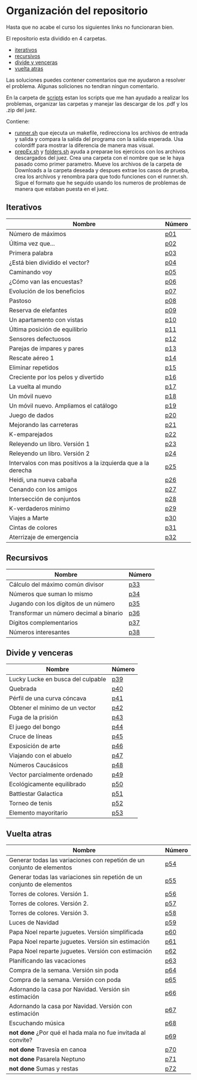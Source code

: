 # Organización del repositorio

Hasta que no acabe el curso los siguientes links no funcionaran bien.

El repositorio esta dividido en 4 carpetas.

- [iterativos](https://github.com/aluque1/FAL/tree/main/24-25/01-iterativos)
- [recursivos](https://github.com/aluque1/FAL/tree/main/24-25/02-recursivos)
- [divide y venceras](https://github.com/aluque1/FAL/tree/main/24-25/03-dv)
- [vuelta atras](https://github.com/aluque1/FAL/tree/main/24-25/04-va)

Las soluciones puedes contener comentarios que me ayudaron a resolver el problema. Algunas soliciones no tendran ningun comentario.

En la carpeta de [scripts](https://github.com/aluque1/FAL/tree/main/24-25/scripts) estan los scripts que me han ayudado a realizar los problemas, organizar las carpetas y manejar las descargar de los .pdf y los .zip del juez.

Contiene:

- [runner.sh](https://github.com/aluque1/FAL/tree/main/24-25/scripts/runner.sh) que ejecuta un makefile, redirecciona los archivos de entrada y salida y compara la salida del programa con la salida esperada. Usa colordiff para mostrar la diferencia de manera mas visual.
- [prepEx.sh](https://github.com/aluque1/FAL/tree/main/24-25/scripts/prepEx.sh) y [folders.sh](https://github.com/aluque1/FAL/tree/main/24-25/scripts/folders.sh) ayuda a preparae los ejercicos con los archivos descargados del juez. Crea una carpeta con el nombre que se le haya pasado como primer parametro. Mueve los archivos de la carpeta de Downloads a la carpeta deseada y despues extrae los casos de prueba, crea los archivos y renombra para que todo funciones con el runner.sh. Sigue el formato que he seguido usando los numeros de problemas de manera que estaban puesta en el juez.

## Iterativos

| Nombre       | Número |
|--------------|------|
| Número de máximos | [p01](https://github.com/aluque1/FAL/tree/main/24-25/01-iterativos/p01)  |
| Última vez que... | [p02](https://github.com/aluque1/FAL/tree/main/24-25/iterativos/p02)  |
| Primera palabra |  [p03](https://github.com/aluque1/FAL/tree/main/24-25/CORRECT/01-iterativos/p03)  |
| ¿Está bien dividido el vector? |  [p04](https://github.com/aluque1/FAL/tree/main/24-25/01-iterativos/p04)  |
| Caminando voy |  [p05](https://github.com/aluque1/FAL/tree/main/24-25/01-iterativos/p05)  |
| ¿Cómo van las encuestas? |  [p06]((https://github.com/aluque1/FAL/tree/main/24-25/01-iterativos/p06))  |
| Evolución de los beneficios |  [p07](https://github.com/aluque1/FAL/tree/main/24-25/01-iterativos/p07)  |
| Pastoso |  [p08](https://github.com/aluque1/FAL/tree/main/24-25/01-iterativos/p08)  |
| Reserva de elefantes |  [p09](https://github.com/aluque1/FAL/tree/main/24-25/iterativos/p09)  |
| Un apartamento con vistas |  [p10](https://github.com/aluque1/FAL/tree/main/24-25/01-iterativos/p10)  |
| Última posición de equilibrio |  [p11](https://github.com/aluque1/FAL/tree/main/24-25/01-iterativos/p11)  |
| Sensores defectuosos |  [p12](https://github.com/aluque1/FAL/tree/main/24-25/01-iterativos/p12)  |
| Parejas de impares y pares |  [p13](https://github.com/aluque1/FAL/tree/main/24-25/01-iterativos/p13)  |
| Rescate aéreo 1 |  [p14](https://github.com/aluque1/FAL/tree/main/24-25/01-iterativos/p14)  |
| Eliminar repetidos |  [p15](https://github.com/aluque1/FAL/tree/main/24-25/01-iterativos/p15)  |
| Creciente por los pelos y divertido |  [p16](https://github.com/aluque1/FAL/tree/main/24-25/01-iterativos/p16)  |
| La vuelta al mundo |  [p17](https://github.com/aluque1/FAL/tree/main/24-25/01-iterativos/p17)  |
| Un móvil nuevo |  [p18](https://github.com/aluque1/FAL/tree/main/24-25/01-iterativos/p18)  |
| Un móvil nuevo. Ampliamos el catálogo |  [p19](https://github.com/aluque1/FAL/tree/main/24-25/01-iterativos/p19)  |
| Juego de dados |  [p20](https://github.com/aluque1/FAL/tree/main/24-25/01-iterativos/p20)  |
| Mejorando las carreteras |  [p21](https://github.com/aluque1/FAL/tree/main/24-25/01-iterativos/p21)  |
| K-emparejados  |  [p22](https://github.com/aluque1/FAL/tree/main/24-25/01-iterativos/p22)  |
| Releyendo un libro. Versión 1 |  [p23](https://github.com/aluque1/FAL/tree/main/24-25/01-iterativos/p23)  |
| Releyendo un libro. Versión 2 |  [p24](https://github.com/aluque1/FAL/tree/main/24-25/01-iterativos/p24)  |
| Intervalos con mas positivos a la izquierda que a la derecha |  [p25](https://github.com/aluque1/FAL/tree/main/24-25/01-iterativos/p25)  |
| Heidi, una nueva cabaña|  [p26](https://github.com/aluque1/FAL/tree/main/24-25/01-iterativos/p26) |
| Cenando con los amigos |  [p27](https://github.com/aluque1/FAL/tree/main/24-25/01-iterativos/p27) |
| Intersección de conjuntos |  [p28]((https://github.com/aluque1/FAL/tree/main/24-25/01-iterativos/p28)) |
| K-verdaderos minimo |  [p29](https://github.com/aluque1/FAL/tree/main/24-25/01-iterativos/p29) |
| Viajes a Marte |  [p30](https://github.com/aluque1/FAL/tree/main/24-25/01-iterativos/p30) |
| Cintas de colores |  [p31](https://github.com/aluque1/FAL/tree/main/24-25/01-iterativos/p31) |
| Aterrizaje de emergencia |  [p32](https://github.com/aluque1/FAL/tree/main/24-25/01-iterativos/p32) |

## Recursivos

| Nombre       | Número |
|--------------|------|
| Cálculo del máximo común divisor | [p33](https://github.com/aluque1/FAL/tree/main/24-25/02-recursivos/p33)  |
| Números que suman lo mismo | [p34](https://github.com/aluque1/FAL/tree/main/24-25/02-recursivos/p34)  |
| Jugando con los dígitos de un número |  [p35](https://github.com/aluque1/FAL/tree/main/24-25/02-recursivos/p35)  |
| Transformar un número decimal a binario |  [p36](https://github.com/aluque1/FAL/tree/main/24-25/02-recursivos/p36)  |
| Dígitos complementarios |  [p37](https://github.com/aluque1/FAL/tree/main/24-25/02-recursivos/p37)  |
| Números interesantes |  [p38](https://github.com/aluque1/FAL/tree/main/24-25/02-recursivos/p38)  |

## Divide y venceras

| Nombre       | Número |
|--------------|------|
| Lucky Lucke en busca del culpable | [p39](https://github.com/aluque1/FAL/tree/main/24-25/03-dv/p39)  |
| Quebrada | [p40](https://github.com/aluque1/FAL/tree/main/24-25/03-dv/p40)  |
| Pérfil de una curva cóncava | [p41](https://github.com/aluque1/FAL/tree/main/24-25/03-dv/p41)  |
| Obtener el mínimo de un vector | [p42](https://github.com/aluque1/FAL/tree/main/24-25/03-dv/p42)  |
| Fuga de la prisión | [p43](https://github.com/aluque1/FAL/tree/main/24-25/03-dv/p43)  |
| El juego del bongo | [p44](https://github.com/aluque1/FAL/tree/main/24-25/03-dv/p44)  |
| Cruce de líneas | [p45](https://github.com/aluque1/FAL/tree/main/24-25/03-dv/p45)  |
| Exposición de arte | [p46](https://github.com/aluque1/FAL/tree/main/24-25/03-dv/p46)  |
| Viajando con el abuelo | [p47](https://github.com/aluque1/FAL/tree/main/24-25/03-dv/p47)  |
| Números Caucásicos | [p48](https://github.com/aluque1/FAL/tree/main/24-25/03-dv/p47)  |
| Vector parcialmente ordenado | [p49](https://github.com/aluque1/FAL/tree/main/24-25/03-dv/p47)  |
| Ecológicamente equilibrado | [p50](https://github.com/aluque1/FAL/tree/main/24-25/03-dv/p47)  |
| Battlestar Galactica | [p51](https://github.com/aluque1/FAL/tree/main/24-25/03-dv/p47)  |
| Torneo de tenis | [p52](https://github.com/aluque1/FAL/tree/main/24-25/03-dv/p47)  |
| Elemento mayoritario | [p53](https://github.com/aluque1/FAL/tree/main/24-25/03-dv/p47)  |

## Vuelta atras

| Nombre       | Número |
|--------------|------|
|  Generar todas las variaciones con repetión de un conjunto de elementos | [p54](https://github.com/aluque1/FAL/tree/main/24-25/04-va/p54) |
|  Generar todas las variaciones sin repetión de un conjunto de elementos | [p55](https://github.com/aluque1/FAL/tree/main/24-25/04-va/p55) |
| Torres de colores. Versión 1. | [p56](https://github.com/aluque1/FAL/tree/main/24-25/04-va/p56) |
| Torres de colores. Versión 2. | [p57](https://github.com/aluque1/FAL/tree/main/24-25/04-va/p57) |
| Torres de colores. Versión 3. | [p58](https://github.com/aluque1/FAL/tree/main/24-25/04-va/p58) |
| Luces de Navidad | [p59](https://github.com/aluque1/FAL/tree/main/24-25/04-va/p59) |
| Papa Noel reparte juguetes. Versión simplificada | [p60](https://github.com/aluque1/FAL/tree/main/24-25/04-va/p60) |
| Papa Noel reparte juguetes. Versión sin estimación | [p61](https://github.com/aluque1/FAL/tree/main/24-25/04-va/p61) |
| Papa Noel reparte juguetes. Versión con estimación | [p62](https://github.com/aluque1/FAL/tree/main/24-25/04-va/p62) |
| Planificando las vacaciones | [p63](https://github.com/aluque1/FAL/tree/main/24-25/04-va/p63) |
| Compra de la semana. Versión sin poda  | [p64](https://github.com/aluque1/FAL/tree/main/24-25/04-va/p64) |
| Compra de la semana. Versión con poda | [p65](https://github.com/aluque1/FAL/tree/main/24-25/04-va/p65) |
| Adornando la casa por Navidad. Versión sin estimación | [p66](https://github.com/aluque1/FAL/tree/main/24-25/04-va/p66) |
| Adornando la casa por Navidad. Versión con estimación | [p67](https://github.com/aluque1/FAL/tree/main/24-25/04-va/p67) |
| Escuchando música | [p68](https://github.com/aluque1/FAL/tree/main/24-25/04-va/p68) |
| **not done** ¿Por qué el hada mala no fue invitada al convite? | [p69](https://github.com/aluque1/FAL/tree/main/24-25/04-va/p69) |
| **not done** Travesía en canoa | [p70](https://github.com/aluque1/FAL/tree/main/24-25/04-va/p70) |
| **not done** Pasarela Neptuno | [p71](https://github.com/aluque1/FAL/tree/main/24-25/04-va/p71) |
| **not done** Sumas y restas | [p72](https://github.com/aluque1/FAL/tree/main/24-25/04-va/p72) |
